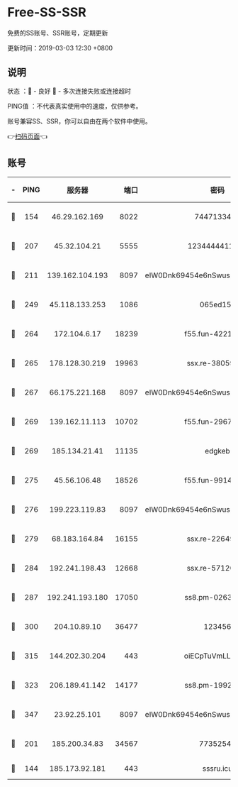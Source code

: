 # Free-SS-SSR

免费的SS账号、SSR账号，定期更新

更新时间：2019-03-03 12:30 +0800

## 说明

状态     ：🙂 - 良好 🙁 - 多次连接失败或连接超时

PING值   ：不代表真实使用中的速度，仅供参考。

账号兼容SS、SSR，你可以自由在两个软件中使用。

👉[扫码页面](https://liesauer.github.io/free-ss-ssr.github.io/)👈

## 账号

|-|PING|服务器|端口|密码|加密方式|区域|
|:----:|:----:|:-----:|-----:|:----:|:----:|:----:|
|🙂|154|46.29.162.169|8022|7447133485|aes-256-cfb|RU|
|🙂|207|45.32.104.21|5555|1234444411111|aes-256-cfb|SG|
|🙂|211|139.162.104.193|8097|eIW0Dnk69454e6nSwuspv9DmS201tQ0D|aes-256-cfb|JP|
|🙂|249|45.118.133.253|1086|065ed15a|aes-256-cfb|SG|
|🙂|264|172.104.6.17|18239|f55.fun-42215388|aes-256-cfb|US|
|🙂|265|178.128.30.219|19963|ssx.re-38059687|aes-256-cfb|SG|
|🙂|267|66.175.221.168|8097|eIW0Dnk69454e6nSwuspv9DmS201tQ0D|aes-256-cfb|US|
|🙂|269|139.162.11.113|10702|f55.fun-29670357|aes-256-cfb|SG|
|🙂|269|185.134.21.41|11135|edgkeb|aes-256-cfb|GB|
|🙂|275|45.56.106.48|18526|f55.fun-99140423|aes-256-cfb|US|
|🙂|276|199.223.119.83|8097|eIW0Dnk69454e6nSwuspv9DmS201tQ0D|aes-256-cfb|US|
|🙂|279|68.183.164.84|16155|ssx.re-22649975|aes-256-cfb|US|
|🙂|284|192.241.198.43|12668|ssx.re-57120332|aes-256-cfb|US|
|🙂|287|192.241.193.180|17050|ss8.pm-02632240|aes-256-cfb|US|
|🙂|300|204.10.89.10|36477|123456|aes-256-cfb|US|
|🙂|315|144.202.30.204|443|oiECpTuVmLLxk4Ts|aes-256-cfb|US|
|🙂|323|206.189.41.142|14177|ss8.pm-19928527|aes-256-cfb|SG|
|🙂|347|23.92.25.101|8097|eIW0Dnk69454e6nSwuspv9DmS201tQ0D|aes-256-cfb|US|
|🙂|201|185.200.34.83|34567|77352549|aes-256-cfb|US|
|🙁|144|185.173.92.181|443|sssru.icu|rc4-md5|RU|
